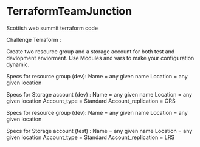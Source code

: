 # TerraformTeamJunction
Scottish web summit terraform code


Challenge Terraform :

Create two resource group and a storage account for both test and devlopment enviorment. Use Modules and vars to make your configuration dynamic.

Specs for resource group (dev):
Name = any given name 
Location = any given location 

Specs for Storage account (dev) :
Name = any given name 
Location = any given location 
Account_type = Standard
Account_replication = GRS



Specs for resource group (dev):
Name = any given name 
Location = any given location 

Specs for Storage account (test) :
Name = any given name 
Location = any given location 
Account_type = Standard
Account_replication = LRS
